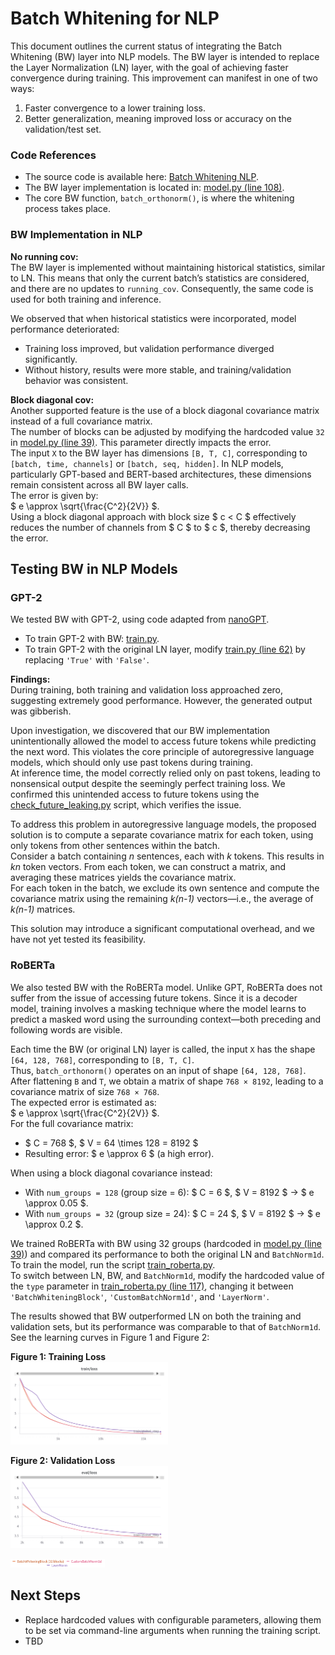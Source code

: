 # Batch Whitening for NLP  

This document outlines the current status of integrating the Batch Whitening (BW) layer into NLP models. The BW layer is intended to replace the Layer Normalization (LN) layer, with the goal of achieving faster convergence during training. This improvement can manifest in one of two ways:  

1. Faster convergence to a lower training loss.  
2. Better generalization, meaning improved loss or accuracy on the validation/test set.  

### Code References  
- The source code is available here: [Batch Whitening NLP](https://github.com/guyknvda/batch_whitening/tree/main/nlp/nano_gpt).  
- The BW layer implementation is located in: [model.py (line 108)](https://github.com/guyknvda/batch_whitening/blob/main/nlp/nano_gpt/model.py#L108).  
- The core BW function, `batch_orthonorm()`, is where the whitening process takes place.  

### BW Implementation in NLP  

**No running cov:**   
The BW layer is implemented without maintaining historical statistics, similar to LN. This means that only the current batch’s statistics are considered, and there are no updates to `running_cov`. Consequently, the same code is used for both training and inference.  

We observed that when historical statistics were incorporated, model performance deteriorated:  
- Training loss improved, but validation performance diverged significantly.  
- Without history, results were more stable, and training/validation behavior was consistent.

**Block diagonal cov:**  
Another supported feature is the use of a block diagonal covariance matrix instead of a full covariance matrix.  
The number of blocks can be adjusted by modifying the hardcoded value `32` in [model.py (line 39)](https://github.com/guyknvda/batch_whitening/blob/main/nlp/nano_gpt/model.py#L39). This parameter directly impacts the error.  
The input `X` to the BW layer has dimensions `[B, T, C]`, corresponding to `[batch, time, channels]` or `[batch, seq, hidden]`. In NLP models, particularly GPT-based and BERT-based architectures, these dimensions remain consistent across all BW layer calls.  
The error is given by:  
$ e \approx \sqrt{\frac{C^2}{2V}} $.  
Using a block diagonal approach with block size $ c < C $ effectively reduces the number of channels from $ C $ to $ c $, thereby decreasing the error.

## Testing BW in NLP Models  

### GPT-2  
We tested BW with GPT-2, using code adapted from [nanoGPT](https://github.com/karpathy/nanoGPT/tree/master).  
- To train GPT-2 with BW: [train.py](https://github.com/guyknvda/batch_whitening/blob/main/nlp/nano_gpt/train.py).  
- To train GPT-2 with the original LN layer, modify [train.py (line 62)](https://github.com/guyknvda/batch_whitening/blob/main/nlp/nano_gpt/train.py#L62) by replacing `'True'` with `'False'`.  

**Findings:**  
During training, both training and validation loss approached zero, suggesting extremely good performance. However, the generated output was gibberish.  

Upon investigation, we discovered that our BW implementation unintentionally allowed the model to access future tokens while predicting the next word. This violates the core principle of autoregressive language models, which should only use past tokens during training.  
At inference time, the model correctly relied only on past tokens, leading to nonsensical output despite the seemingly perfect training loss.
We confirmed this unintended access to future tokens using the [check_future_leaking.py](https://github.com/guyknvda/batch_whitening/blob/main/nlp/nano_gpt/check_future_leaking.py) script, which verifies the issue.  

To address this problem in autoregressive language models, the proposed solution is to compute a separate covariance matrix for each token, using only tokens from other sentences within the batch.  
Consider a batch containing *n* sentences, each with *k* tokens. This results in *kn* token vectors. From each token, we can construct a matrix, and averaging these matrices yields the covariance matrix.  
For each token in the batch, we exclude its own sentence and compute the covariance matrix using the remaining *k(n-1)* vectors—i.e., the average of *k(n-1)* matrices.

This solution may introduce a significant computational overhead, and we have not yet tested its feasibility.


### RoBERTa  
We also tested BW with the RoBERTa model. Unlike GPT, RoBERTa does not suffer from the issue of accessing future tokens. Since it is a decoder model, training involves a masking technique where the model learns to predict a masked word using the surrounding context—both preceding and following words are visible.  

Each time the BW (or original LN) layer is called, the input `X` has the shape `[64, 128, 768]`, corresponding to `[B, T, C]`.  
Thus, `batch_orthonorm()` operates on an input of shape `[64, 128, 768]`. After flattening `B` and `T`, we obtain a matrix of shape `768 × 8192`, leading to a covariance matrix of size `768 × 768`.  
The expected error is estimated as:  
$ e \approx \sqrt{\frac{C^2}{2V}} $.  
For the full covariance matrix:  
- $ C = 768 $, $ V = 64 \times 128 = 8192 $  
- Resulting error: $ e \approx 6 $ (a high error).  

When using a block diagonal covariance instead:  
- With `num_groups = 128` (group size = 6): $ C = 6 $, $ V = 8192 $ → $ e \approx 0.05 $.  
- With `num_groups = 32` (group size = 24): $ C = 24 $, $ V = 8192 $ → $ e \approx 0.2 $.  

We trained RoBERTa with BW using 32 groups (hardcoded in [model.py (line 39)](https://github.com/guyknvda/batch_whitening/blob/main/nlp/nano_gpt/model.py#L39)) and compared its performance to both the original LN and `BatchNorm1d`.
To train the model, run the script [train_roberta.py](https://github.com/guyknvda/batch_whitening/blob/main/nlp/roberta/train_roberta.py).  
To switch between LN, BW, and `BatchNorm1d`, modify the hardcoded value of the `type` parameter in [train_roberta.py (line 117)](https://github.com/guyknvda/batch_whitening/blob/main/nlp/roberta/train_roberta.py#L117), changing it between `'BatchWhiteningBlock'`, `'CustomBatchNorm1d'`, and `'LayerNorm'`.

The results showed that BW outperformed LN on both the training and validation sets, but its performance was comparable to that of `BatchNorm1d`.
See the learning curves in Figure 1 and Figure 2:  

**Figure 1: Training Loss**  
<img src="docs/roberta_train_loss.png" alt="Training Loss" width="50%">

**Figure 2: Validation Loss**  
<img src="docs/roberta_eval_loss.png" alt="Validation Loss" width="50%">

<img src="docs/legend.png" alt="Training Loss" width="30%">


## Next Steps  
- Replace hardcoded values with configurable parameters, allowing them to be set via command-line arguments when running the training script.  
- TBD


<script type="text/javascript" src="http://cdn.mathjax.org/mathjax/latest/MathJax.js?config=TeX-AMS-MML_HTMLorMML"></script>
<script type="text/x-mathjax-config">
    MathJax.Hub.Config({ tex2jax: {inlineMath: [['$', '$']]}, messageStyle: "none" });
</script>